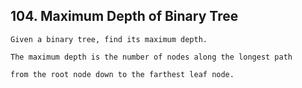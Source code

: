 ## 104\. Maximum Depth of Binary Tree

    Given a binary tree, find its maximum depth.

    The maximum depth is the number of nodes along the longest path 
    
    from the root node down to the farthest leaf node.